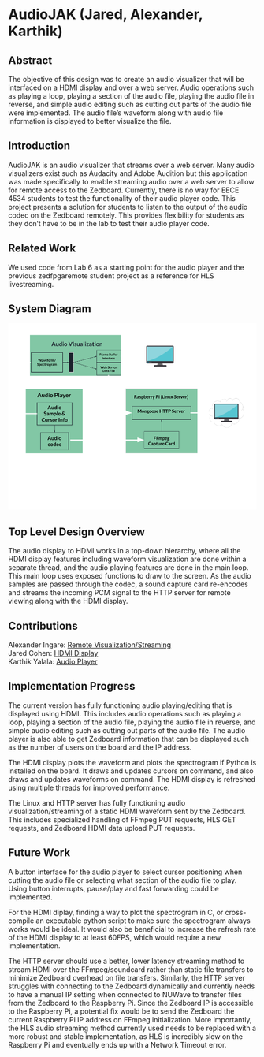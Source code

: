 # AudioJAK (Jared, Alexander, Karthik)

## Abstract
The objective of this design was to create an audio visualizer that will be interfaced on a HDMI display and over a web server. Audio operations such as playing a loop, playing a section of the audio file, playing the audio file in reverse, and simple audio editing such as cutting out parts of the audio file were implemented. The audio file’s waveform along with audio file information is displayed to better visualize the file. 

## Introduction
AudioJAK is an audio visualizer that streams over a web server. Many audio visualizers exist such as Audacity and Adobe Audition but this application was made specifically to enable streaming audio over a web server to allow for remote access to the Zedboard. Currently, there is no way for EECE 4534 students to test the functionality of their audio player code. This project presents a solution for students to listen to the output of the audio codec on the Zedboard remotely. This provides flexibility for students as they don’t have to be in the lab to test their audio player code. 

## Related Work
We used code from Lab 6 as a starting point for the audio player and the previous zedfpgaremote student project as a reference for HLS livestreaming.

## System Diagram
![image](system_diagram.png)

## Top Level Design Overview

The audio display to HDMI works in a top-down hierarchy, where all the HDMI display features including waveform visualization are done within a separate thread, and the audio playing features are done in the main loop. This main loop uses exposed functions to draw to the screen. As the audio samples are passed through the codec, a sound capture card re-encodes and streams the incoming PCM signal to the HTTP server for remote viewing along with the HDMI display.

## Contributions 
Alexander Ingare: [Remote Visualization/Streaming](http-server/HTTP.md) <br />
Jared Cohen: [HDMI Display](hdmi/HDMI.md) <br />
Karthik Yalala: [Audio Player](audio_player/PLAYER.md) <br />

## Implementation Progress
The current version has fully functioning audio playing/editing that is displayed using HDMI. This includes audio operations such as playing a loop, playing a section of the audio file, playing the audio file in reverse, and simple audio editing such as cutting out parts of the audio file. The audio player is also able to get Zedboard information that can be displayed such as the number of users on the board and the IP address. 

The HDMI display plots the waveform and plots the spectrogram if Python is installed on the board. It draws and updates cursors on command, and also draws and updates waveforms on command. The HDMI display is refreshed using multiple threads for improved performance. 

The Linux and HTTP server has fully functioning audio visualization/streaming of a static HDMI waveform sent by the Zedboard. This includes specialized handling of FFmpeg PUT requests, HLS GET requests, and Zedboard HDMI data upload PUT requests.

## Future Work
A button interface for the audio player to select cursor positioning when cutting the audio file or selecting what section of the audio file to play. Using button interrupts, pause/play and fast forwarding could be implemented. 

For the HDMI diplay, finding a way to plot the spectrogram in C, or cross-compile an executable python script to make sure the spectrogram always works would be ideal. It would also be beneficial to increase the refresh rate of the HDMI display to at least 60FPS, which would require a new implementation.

The HTTP server should use a better, lower latency streaming method to stream HDMI over the FFmpeg/soundcard rather than static file transfers to minimize Zedboard overhead on file transfers. Similarly, the HTTP server struggles with connecting to the Zedboard dynamically and currently needs to have a manual IP setting when connected to NUWave to transfer files from the Zedboard to the Raspberry Pi. Since the Zedboard IP is accessible to the Raspberry Pi, a potential fix would be to send the Zedboard the current Raspberry Pi IP address on FFmpeg initialization. More importantly, the HLS audio streaming method currently used needs to be replaced with a more robust and stable implementation, as HLS is incredibly slow on the Raspberry Pi and eventually ends up with a Network Timeout error.
